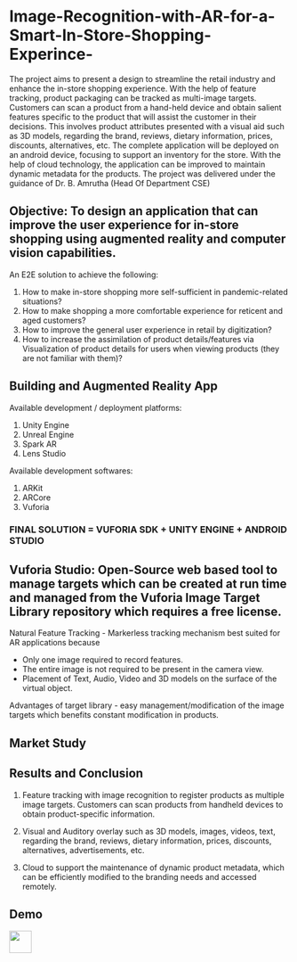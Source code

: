 # Image-Recognition-with-AR-for-a-Smart-In-Store-Shopping-Experince-
The project aims to present a design to streamline the retail industry and enhance the in-store shopping experience. With the help of feature tracking, product packaging can be tracked as multi-image targets. Customers can scan a product from a hand-held device and obtain salient features specific to the product that will assist the customer in their decisions. This involves product attributes presented with a visual aid such as 3D models, regarding the brand, reviews, dietary information, prices, discounts, alternatives, etc. The complete application will be deployed on an android device, focusing to support an inventory for the store. With the help of cloud technology, the application can be improved to maintain dynamic metadata for the products.
 The project was delivered under the guidance of Dr. B. Amrutha (Head Of Department CSE)

## Objective: To design an application that can improve the user experience for in-store shopping using augmented reality and computer vision capabilities.

An E2E solution to achieve the following:
1. How to make in-store shopping more self-sufficient in pandemic-related situations?
2. How to make shopping a more comfortable experience for reticent and aged customers?
3. How to improve the general user experience in retail by digitization?
4. How to increase the assimilation of product details/features via Visualization of product details for users when viewing products (they are not familiar with them)?

## Building and Augmented Reality App

Available development / deployment platforms:
1. Unity Engine
2. Unreal Engine
3. Spark AR
4. Lens Studio

Available development softwares:
1. ARKit
2. ARCore
3. Vuforia

###                                       FINAL SOLUTION = VUFORIA SDK + UNITY ENGINE + ANDROID STUDIO

## Vuforia Studio: Open-Source web based tool to manage targets which can be created at run time and managed from the Vuforia Image Target Library repository which requires a free license.

  Natural Feature Tracking - Markerless tracking mechanism best suited for AR applications because
  * Only one image required to record features.
  * The entire image is not required to be present in the camera view.
  * Placement of Text, Audio, Video and 3D models on the surface of the virtual object.

  Advantages of target library - easy management/modification of the image targets which benefits constant modification in products.

## Market Study

  

## Results and Conclusion

1. Feature tracking with image recognition to register products as multiple image targets. Customers can scan products from handheld devices to obtain product-specific information.

2. Visual and Auditory overlay such as 3D models, images, videos, text,  regarding the brand, reviews, dietary information, prices, discounts, alternatives, advertisements, etc.

3. Cloud to support the maintenance of dynamic product metadata, which can be efficiently modified to the branding needs and accessed remotely.



## Demo
<img src="https://media.giphy.com/media/3X1XyBwbbScipe3bYv/source.gif" width ="40" />


